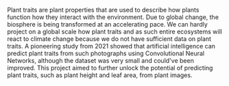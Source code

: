 Plant traits are plant properties that are used to describe how plants function how they interact with the environment. Due to global change, the biosphere is being transformed at an accelerating pace. 
We can hardly project on a global scale how plant traits and as such entire ecosystems will react to climate change because we do not have sufficient data on plant traits.
A pioneering study from 2021 showed that artificial intelligence can predict plant traits from such photographs using Convolutional Neural Networks, although the dataset was very small and could've been improved.
This project aimed to further unlock the potential of predicting plant traits, such as plant height and leaf area, from plant images.
